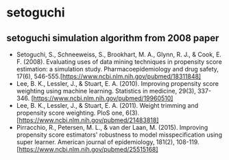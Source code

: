 # setoguchi

## setoguchi simulation algorithm from 2008 paper

- Setoguchi, S., Schneeweiss, S., Brookhart, M. A., Glynn, R. J., & Cook, E. F. (2008). Evaluating uses of data mining techniques in propensity score estimation: a simulation study. Pharmacoepidemiology and drug safety, 17(6), 546-555.[https://www.ncbi.nlm.nih.gov/pubmed/18311848]
- Lee, B. K., Lessler, J., & Stuart, E. A. (2010). Improving propensity score weighting using machine learning. Statistics in
medicine, 29(3), 337-346. [https://www.ncbi.nlm.nih.gov/pubmed/19960510]
- Lee, B. K., Lessler, J., & Stuart, E. A. (2011). Weight trimming and propensity score weighting. PloS one, 6(3). [https://www.ncbi.nlm.nih.gov/pubmed/21483818]
- Pirracchio, R., Petersen, M. L., & van der Laan, M. (2015). Improving propensity score estimators' robustness to model misspecification using super learner. American journal of epidemiology, 181(2), 108-119. [https://www.ncbi.nlm.nih.gov/pubmed/25515168]
